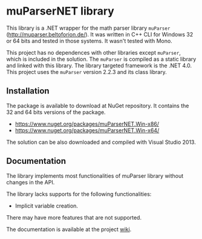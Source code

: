 # muParserNET library #

This library is a .NET wrapper for the math parser library `muParser` (http://muparser.beltoforion.de/). It was written in C++ CLI for Windows 32 or 64 bits and tested in those systems. It wasn't tested with Mono.

This project has no dependences with other libraries except `muParser`, which is included in the solution. The `muParser` is compiled as a static library and linked with this library. The library targeted framework is the .NET 4.0. This project uses the `muParser` version 2.2.3 and its class library.

## Installation ##

The package is available to download at NuGet repository. It contains the 32 and 64 bits versions of the package.

- https://www.nuget.org/packages/muParserNET.Win-x86/
- https://www.nuget.org/packages/muParserNET.Win-x64/

The solution can be also downloaded and compiled with Visual Studio 2013.

## Documentation ##

The library implements most functionalities of muParser library without changes in the API.

The library lacks supports for the following functionalities:

- Implicit variable creation.

There may have more features that are not supported.

The documentation is available at the project [wiki](https://github.com/amomra/muParserNET/wiki).